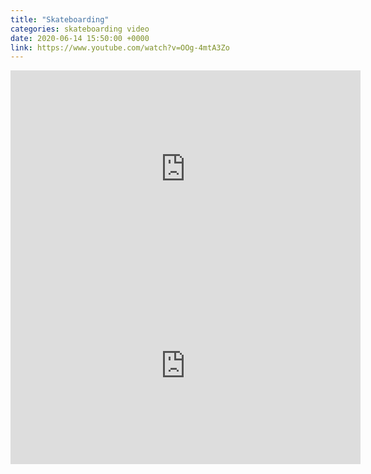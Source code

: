 ```yaml
---
title: "Skateboarding"
categories: skateboarding video
date: 2020-06-14 15:50:00 +0000
link: https://www.youtube.com/watch?v=OOg-4mtA3Zo
---
```

<div><iframe width="560" height="315" src="https://www.youtube-nocookie.com/embed/OOg-4mtA3Zo" frameborder="0" allow="accelerometer; autoplay; encrypted-media; gyroscope; picture-in-picture" allowfullscreen></iframe></div>

<div><iframe width="560" height="315" src="https://www.youtube-nocookie.com/embed/jDZhiMMxlgM" frameborder="0" allow="accelerometer; autoplay; encrypted-media; gyroscope; picture-in-picture" allowfullscreen></iframe></div>